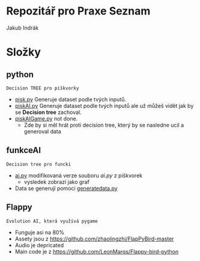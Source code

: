 # Repozitář pro Praxe Seznam
Jakub Indrák 

# Složky
## python
    Decision TREE pro piškvorky
- [pisk.py](python/pisk.py) Generuje dataset podle tvých inputů.
- [piskAI.py](python/piskAi.py)  Generuje dataset podle tvých inputů ale už můžeš vidět jak by se __Decision tree__ zachoval.
- [piskAIGame.py](python/piskAiGame.py) not done.
    - Zde by si měl hrát proti decision tree, který by se nasledne ucil a generoval data

## funkceAI
    Decision tree pro funcki
- [ai.py](funkceAi/ai.py) modifikovaná verze souboru _ai.py_ z piškvorek
    - vysledek zobrazí jako graf
- Data se generují pomocí [generatedata.py](funkceAi/generatedata.py)

## Flappy
    Evolution AI, která využívá pygame
- Funguje asi na 80%
- Assety jsou z https://github.com/zhaolingzhi/FlapPyBird-master
- Audio je depricated
- Main code je z https://github.com/LeonMarqs/Flappy-bird-python


